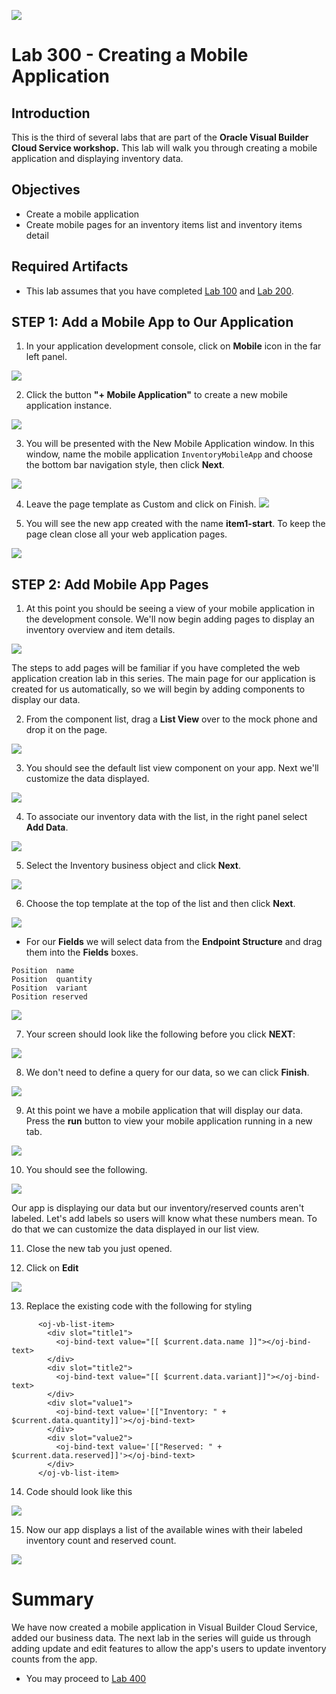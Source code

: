 ![](images/Picture-Title.png)

# Lab 300 - Creating a Mobile Application

## Introduction

This is the third of several labs that are part of the **Oracle Visual Builder Cloud Service workshop.** This lab will walk you through creating a mobile application and displaying inventory data.

## Objectives

- Create a mobile application
- Create mobile pages for an inventory items list and inventory items detail

## Required Artifacts

- This lab assumes that you have completed [Lab 100](LabGuide100.md) and [Lab 200](LabGuide200.md).

## **STEP 1**: Add a Mobile App to Our Application

1. In your application development console, click on **Mobile** icon in the far left panel.

  ![](images/300/moblieIcon.png)

2. Click the button **"+ Mobile Application"** to create a new mobile application instance.

  ![](images/300/createMobileApp.png)

3. You will be presented with the New Mobile Application window. In this window, name the mobile application ```InventoryMobileApp``` and choose the  bottom bar navigation style, then click **Next**.

  ![](images/300/1.png)

4. Leave the page template as Custom and click on Finish.
  ![](images/300/2.png)

5. You will see the new app created with the name **item1-start**. To keep the page clean close all your web application pages.

  ![](images/300/LabGuide300-793ca291.png)

## **STEP 2**: Add Mobile App Pages

1. At this point you should be seeing a view of your mobile application in the development console. We'll now begin adding pages to display an inventory overview and item details.

  ![](images/300/LabGuide300-6860aa88.png)

The steps to add pages will be familiar if you have completed the web application creation lab in this series. The main page for our application is created for us automatically, so we will begin by adding components to display our data.

2. From the component list, drag a **List View** over to the mock phone and drop it on the page.

  ![](images/300/3.png)

3. You should see the default list view component on your app. Next we'll customize the data displayed.

  ![](images/300/4.png)

4. To associate our inventory data with the list, in the right panel select **Add Data**.

  ![](images/100/LabGuide100-6c8df0e9.png)

5. Select the Inventory business object and click **Next**.

  ![](images/300/5.png)

6. Choose the top template at the top of the list and then click **Next**.

  ![](images/300/6.png)

- For our **Fields** we will select data from the **Endpoint Structure** and drag them into the **Fields** boxes.
  
```
Position  name
Position  quantity
Position  variant
Position reserved
```

  ![](images/100/LabGuide100-87f367eb.png)

7. Your screen should look like the following before you click **NEXT**:

  ![](images/300/7.png)

8. We don't need to define a query for our data, so we can click **Finish**.

  ![](images/300/8.png)

9. At this point we have a mobile application that will display our data. Press the **run** button to view your mobile application running in a new tab.

  ![](images/100/liveView.png)

10. You should see the following.

  ![](images/300/9.png)

  Our app is displaying our data but our inventory/reserved counts aren't labeled. Let's add labels so users will know what these numbers mean. To do that we can customize the data displayed in our list view.

11. Close the new tab you just opened.

12. Click on **Edit**

  ![](images/300/10.png)

13. Replace the existing code with the following for styling 


```
      <oj-vb-list-item>
        <div slot="title1">
          <oj-bind-text value="[[ $current.data.name ]]"></oj-bind-text>
        </div>
        <div slot="title2">
          <oj-bind-text value="[[ $current.data.variant]]"></oj-bind-text>
        </div>
        <div slot="value1">
          <oj-bind-text value='[["Inventory: " + $current.data.quantity]]'></oj-bind-text>
        </div>
        <div slot="value2">
          <oj-bind-text value='[["Reserved: " + $current.data.reserved]]'></oj-bind-text>
        </div>
      </oj-vb-list-item>
```

14. Code should look like this

  ![](images/300/11.png)

15. Now our app displays a list of the available wines with their labeled inventory count and reserved count.

  ![](images/300/countsLabeled.png)

# Summary

  We have now created a mobile application in Visual Builder Cloud Service, added our business data. The next lab in the series will guide us through adding update and edit features to allow the app's users to update inventory counts from the app.

- You may proceed to [Lab 400](LabGuide400.md)
